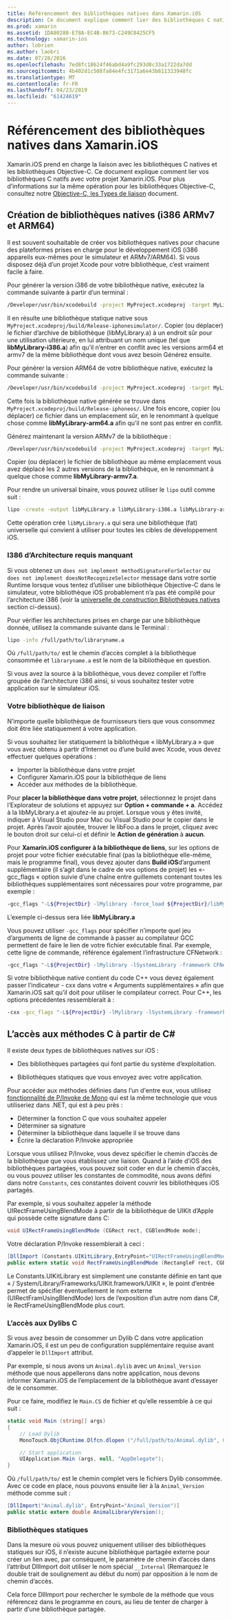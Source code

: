 ```yaml
---
title: Référencement des bibliothèques natives dans Xamarin.iOS
description: Ce document explique comment lier des bibliothèques C natifs dans une application Xamarin.iOS. Il décrit comment créer des bibliothèques natives universels et l’accès aux méthodes C à partir de C#.
ms.prod: xamarin
ms.assetid: 1DA80280-E78A-EC4B-8673-C249C8425CF5
ms.technology: xamarin-ios
author: lobrien
ms.author: laobri
ms.date: 07/28/2016
ms.openlocfilehash: 7ed8fc18624f46abd4a9fc293d8c33a1722da7dd
ms.sourcegitcommit: 4b402d1c508fa84e4fc3171a6e43b811323948fc
ms.translationtype: MT
ms.contentlocale: fr-FR
ms.lasthandoff: 04/23/2019
ms.locfileid: "61424619"
---
```

# <a name="referencing-native-libraries-in-xamarinios"></a>Référencement des bibliothèques natives dans Xamarin.iOS

Xamarin.iOS prend en charge la liaison avec les bibliothèques C natives et les bibliothèques Objective-C. Ce document explique comment lier vos bibliothèques C natifs avec votre projet Xamarin.iOS. Pour plus d’informations sur la même opération pour les bibliothèques Objective-C, consultez notre [Objective-C, les Types de liaison](~/ios/platform/binding-objective-c/index.md) document.

<a name="building_native" />

## <a name="building-universal-native-libraries-i386-armv7-and-arm64"></a>Création de bibliothèques natives (i386 ARMv7 et ARM64)

Il est souvent souhaitable de créer vos bibliothèques natives pour chacune des plateformes prises en charge pour le développement iOS (i386 appareils eux-mêmes pour le simulateur et ARMv7/ARM64). Si vous disposez déjà d’un projet Xcode pour votre bibliothèque, c’est vraiment facile à faire.

Pour générer la version i386 de votre bibliothèque native, exécutez la commande suivante à partir d’un terminal :

```bash
/Developer/usr/bin/xcodebuild -project MyProject.xcodeproj -target MyLibrary -sdk iphonesimulator -arch i386 -configuration Release clean build
```

Il en résulte une bibliothèque statique native sous `MyProject.xcodeproj/build/Release-iphonesimulator/`. Copier (ou déplacer) le fichier d’archive de bibliothèque (libMyLibrary.a) à un endroit sûr pour une utilisation ultérieure, en lui attribuant un nom unique (tel que **libMyLibrary-i386.a**) afin qu’il n’entrer en conflit avec les versions arm64 et armv7 de la même bibliothèque dont vous avez besoin Générez ensuite.

Pour générer la version ARM64 de votre bibliothèque native, exécutez la commande suivante :

```bash
/Developer/usr/bin/xcodebuild -project MyProject.xcodeproj -target MyLibrary -sdk iphoneos -arch arm64 -configuration Release clean build
```

Cette fois la bibliothèque native générée se trouve dans `MyProject.xcodeproj/build/Release-iphoneos/`. Une fois encore, copier (ou déplacer) ce fichier dans un emplacement sûr, en le renommant à quelque chose comme **libMyLibrary-arm64.a** afin qu’il ne sont pas entrer en conflit.

Générez maintenant la version ARMv7 de la bibliothèque :

```bash
/Developer/usr/bin/xcodebuild -project MyProject.xcodeproj -target MyLibrary -sdk iphoneos -arch armv7 -configuration Release clean build
```

Copier (ou déplacer) le fichier de bibliothèque au même emplacement vous avez déplacé les 2 autres versions de la bibliothèque, en le renommant à quelque chose comme **libMyLibrary-armv7.a**.

Pour rendre un universal binaire, vous pouvez utiliser le `lipo` outil comme suit :

```bash
lipo -create -output libMyLibrary.a libMyLibrary-i386.a libMyLibrary-arm64.a libMyLibrary-armv7.a
```

Cette opération crée `libMyLibrary.a` qui sera une bibliothèque (fat) universelle qui convient à utiliser pour toutes les cibles de développement iOS.


### <a name="missing-required-architecture-i386"></a>I386 d’Architecture requis manquant

Si vous obtenez un `does not implement methodSignatureForSelector` ou `does not implement doesNotRecognizeSelector` message dans votre sortie Runtime lorsque vous tentez d’utiliser une bibliothèque Objective-C dans le simulateur, votre bibliothèque iOS probablement n’a pas été compilé pour l’architecture i386 (voir la [universelle de construction Bibliothèques natives](#building_native) section ci-dessus).

Pour vérifier les architectures prises en charge par une bibliothèque donnée, utilisez la commande suivante dans le Terminal :

```bash
lipo -info /full/path/to/libraryname.a
```

Où `/full/path/to/` est le chemin d’accès complet à la bibliothèque consommée et `libraryname.a` est le nom de la bibliothèque en question.

Si vous avez la source à la bibliothèque, vous devez compiler et l’offre groupée de l’architecture i386 ainsi, si vous souhaitez tester votre application sur le simulateur iOS.

### <a name="linking-your-library"></a>Votre bibliothèque de liaison

N’importe quelle bibliothèque de fournisseurs tiers que vous consommez doit être liée statiquement à votre application. 

Si vous souhaitez lier statiquement la bibliothèque « libMyLibrary.a » que vous avez obtenu à partir d’Internet ou d’une build avec Xcode, vous devez effectuer quelques opérations :

-  Importer la bibliothèque dans votre projet
-  Configurer Xamarin.iOS pour la bibliothèque de liens
-  Accéder aux méthodes de la bibliothèque.


Pour **placer la bibliothèque dans votre projet**, sélectionnez le projet dans l’Explorateur de solutions et appuyez sur **Option + commande + a**. Accédez à la libMyLibrary.a et ajoutez-le au projet. Lorsque vous y êtes invité, indiquer à Visual Studio pour Mac ou Visual Studio pour le copier dans le projet. Après l’avoir ajoutée, trouver le libFoo.a dans le projet, cliquez avec le bouton droit sur celui-ci et définir le **Action de génération** à **aucun**.

Pour **Xamarin.iOS configurer à la bibliothèque de liens**, sur les options de projet pour votre fichier exécutable final (pas la bibliothèque elle-même, mais le programme final), vous devez ajouter dans **Build iOS**d’argument supplémentaire (il s’agit dans le cadre de vos options de projet) les «-gcc_flags « option suivie d’une chaîne entre guillemets contenant toutes les bibliothèques supplémentaires sont nécessaires pour votre programme, par exemple :

```bash
-gcc_flags "-L${ProjectDir} -lMylibrary -force_load ${ProjectDir}/libMyLibrary.a"
```

L’exemple ci-dessus sera liée **libMyLibrary.a**

Vous pouvez utiliser `-gcc_flags` pour spécifier n’importe quel jeu d’arguments de ligne de commande à passer au compilateur GCC permettent de faire le lien de votre fichier exécutable final. Par exemple, cette ligne de commande, référence également l’infrastructure CFNetwork :

```bash
-gcc_flags "-L${ProjectDir} -lMylibrary -lSystemLibrary -framework CFNetwork -force_load ${ProjectDir}/libMyLibrary.a"
```

Si votre bibliothèque native contient du code C++ vous devez également passer l’indicateur - cxx dans votre « Arguments supplémentaires » afin que Xamarin.iOS sait qu’il doit pour utiliser le compilateur correct. Pour C++, les options précédentes ressemblerait à :

```bash
-cxx -gcc_flags "-L${ProjectDir} -lMylibrary -lSystemLibrary -framework CFNetwork -force_load ${ProjectDir}/libMyLibrary.a"
```

<a name="Accessing_C_Methods_from_C#" />

## <a name="accessing-c-methods-from-c35"></a>L’accès aux méthodes C à partir de C&#35;

Il existe deux types de bibliothèques natives sur iOS :

-  Des bibliothèques partagées qui font partie du système d’exploitation.

-  Bibliothèques statiques que vous envoyez avec votre application.


Pour accéder aux méthodes définies dans l’un d'entre eux, vous utilisez [fonctionnalité de P/Invoke de Mono](https://www.mono-project.com/docs/advanced/pinvoke/) qui est la même technologie que vous utiliseriez dans .NET, qui est à peu près :

-  Déterminer la fonction C que vous souhaitez appeler
-  Déterminer sa signature
-  Déterminer la bibliothèque dans laquelle il se trouve dans
-  Écrire la déclaration P/Invoke appropriée

Lorsque vous utilisez P/Invoke, vous devez spécifier le chemin d’accès de la bibliothèque que vous établissez une liaison. Quand à l’aide d’iOS des bibliothèques partagées, vous pouvez soit coder en dur le chemin d’accès, ou vous pouvez utiliser les constantes de commodité, nous avons défini dans notre `Constants`, ces constantes doivent couvrir les bibliothèques iOS partagés.

Par exemple, si vous souhaitez appeler la méthode UIRectFrameUsingBlendMode à partir de la bibliothèque de UIKit d’Apple qui possède cette signature dans C:

```csharp
void UIRectFrameUsingBlendMode (CGRect rect, CGBlendMode mode);
```

Votre déclaration P/Invoke ressemblerait à ceci :

```csharp
[DllImport (Constants.UIKitLibrary,EntryPoint="UIRectFrameUsingBlendMode")]
public extern static void RectFrameUsingBlendMode (RectangleF rect, CGBlendMode blendMode);
```

Le Constants.UIKitLibrary est simplement une constante définie en tant que « / System/Library/Frameworks/UIKit.framework/UIKit », le point d’entrée permet de spécifier éventuellement le nom externe (UIRectFramUsingBlendMode) lors de l’exposition d’un autre nom dans C#, le RectFrameUsingBlendMode plus court.

<a name="Accessing_C_Dylibs" />

### <a name="accessing-c-dylibs"></a>L’accès aux Dylibs C

Si vous avez besoin de consommer un Dylib C dans votre application Xamarin.iOS, il est un peu de configuration supplémentaire requise avant d’appeler le `DllImport` attribut.

Par exemple, si nous avons un `Animal.dylib` avec un `Animal_Version` méthode que nous appellerons dans notre application, nous devons informer Xamarin.iOS de l’emplacement de la bibliothèque avant d’essayer de le consommer.

Pour ce faire, modifiez le `Main.CS` de fichier et qu’elle ressemble à ce qui suit :

```csharp
static void Main (string[] args)
{
    // Load Dylib
    MonoTouch.ObjCRuntime.Dlfcn.dlopen ("/full/path/to/Animal.dylib", 0);

    // Start application
    UIApplication.Main (args, null, "AppDelegate");
}
```

Où `/full/path/to/` est le chemin complet vers le fichiers Dylib consommée. Avec ce code en place, nous pouvons ensuite lier à la `Animal_Version` méthode comme suit :

```csharp
[DllImport("Animal.dylib", EntryPoint="Animal_Version")]
public static extern double AnimalLibraryVersion();
```

<a name="Static_Libraries" />

### <a name="static-libraries"></a>Bibliothèques statiques

Dans la mesure où vous pouvez uniquement utiliser des bibliothèques statiques sur iOS, il n’existe aucune bibliothèque partagée externe pour créer un lien avec, par conséquent, le paramètre de chemin d’accès dans l’attribut DllImport doit utiliser le nom spécial `__Internal` (Remarquez le double trait de soulignement au début du nom) par opposition à le nom de chemin d’accès.

Cela force DllImport pour rechercher le symbole de la méthode que vous référencez dans le programme en cours, au lieu de tenter de charger à partir d’une bibliothèque partagée.

